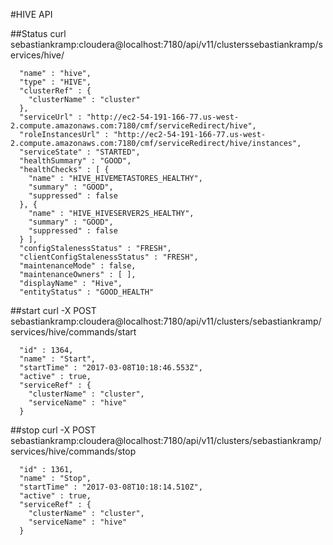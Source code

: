 #HIVE API

##Status
curl sebastiankramp:cloudera@localhost:7180/api/v11/clusterssebastiankramp/services/hive/  
```json{
  "name" : "hive",
  "type" : "HIVE",
  "clusterRef" : {
    "clusterName" : "cluster"
  },
  "serviceUrl" : "http://ec2-54-191-166-77.us-west-2.compute.amazonaws.com:7180/cmf/serviceRedirect/hive",
  "roleInstancesUrl" : "http://ec2-54-191-166-77.us-west-2.compute.amazonaws.com:7180/cmf/serviceRedirect/hive/instances",
  "serviceState" : "STARTED",
  "healthSummary" : "GOOD",
  "healthChecks" : [ {
    "name" : "HIVE_HIVEMETASTORES_HEALTHY",
    "summary" : "GOOD",
    "suppressed" : false
  }, {
    "name" : "HIVE_HIVESERVER2S_HEALTHY",
    "summary" : "GOOD",
    "suppressed" : false
  } ],
  "configStalenessStatus" : "FRESH",
  "clientConfigStalenessStatus" : "FRESH",
  "maintenanceMode" : false,
  "maintenanceOwners" : [ ],
  "displayName" : "Hive",
  "entityStatus" : "GOOD_HEALTH"
```

##start
curl -X POST sebastiankramp:cloudera@localhost:7180/api/v11/clusters/sebastiankramp/services/hive/commands/start
```json{
  "id" : 1364,
  "name" : "Start",
  "startTime" : "2017-03-08T10:18:46.553Z",
  "active" : true,
  "serviceRef" : {
    "clusterName" : "cluster",
    "serviceName" : "hive"
  }
```


##stop
curl -X POST sebastiankramp:cloudera@localhost:7180/api/v11/clusters/sebastiankramp/services/hive/commands/stop
```json{
  "id" : 1361,
  "name" : "Stop",
  "startTime" : "2017-03-08T10:18:14.510Z",
  "active" : true,
  "serviceRef" : {
    "clusterName" : "cluster",
    "serviceName" : "hive"
  }
```


